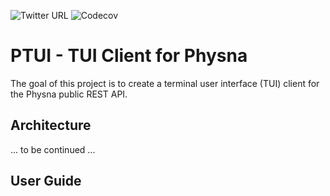 ![Twitter URL](https://img.shields.io/twitter/url?style=for-the-badge&url=https%3A%2F%2Ftwitter.com%2Fjchultarsky101)
![Codecov](/codecov/c/:vcsName/:user/:repo?flag=flag_name&token=a1b2c3d4e5)

# PTUI - TUI Client for Physna

The goal of this project is to create a terminal user interface (TUI) client for the Physna public REST API.

## Architecture

... to be continued ...

## User Guide

